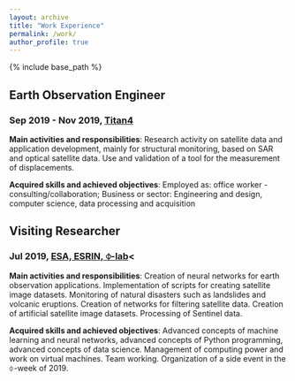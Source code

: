 ```yaml
---
layout: archive
title: "Work Experience"
permalink: /work/
author_profile: true
---
```


{% include base_path %}

## Earth Observation Engineer
### Sep 2019 - Nov 2019, <a href="http://www.titan4.it" target="_blank">Titan4</a>

**Main activities and responsibilities**: Research activity on satellite data and application development, mainly for structural monitoring, based on SAR and optical satellite data. Use and validation of a tool for the measurement of displacements.

**Acquired skills and achieved objectives**: Employed as: office worker - consulting/collaboration; Business or sector: Engineering and design, computer science, data processing and acquisition
            

## Visiting Researcher
### Jul 2019, <a href="https://philab.phi.esa.int" target="_blank">ESA, ESRIN, ⏀-lab</a><

**Main activities and responsibilities**: Creation of neural networks for earth observation applications. Implementation of scripts for creating satellite image datasets. Monitoring of natural disasters such as landslides and volcanic eruptions. Creation of networks for filtering satellite data. Creation of artificial satellite image datasets. Processing of Sentinel data.

**Acquired skills and achieved objectives**: Advanced concepts of machine learning and neural networks, advanced concepts of Python programming, advanced concepts of data science. Management of computing power and work on virtual machines. Team working. Organization of a side event in the ⏀-week of 2019.
            
